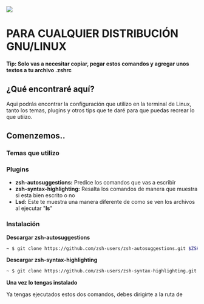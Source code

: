 </div>
<img src="https://github.com/XUnix-Corp/Projects/blob/master/HBlanqueto/Images/WAllpaper%20Zone1.png" align="center" align="center">
<br>

# PARA CUALQUIER DISTRIBUCIÓN GNU/LINUX
#### Tip: Solo vas a necesitar copiar, pegar estos comandos y agregar unos textos a tu archivo .zshrc

## ¿Qué encontraré aquí?
Aqui podrás encontrar la configuración que utilizo en la terminal de Linux, tanto los temas, plugins y otros tips que te daré para que puedas recrear lo que utiizo.

## Comenzemos..

### Temas que utilizo

### Plugins

- **zsh-autosuggestions:** Predice los comandos que vas a escribir
- **zsh-syntax-highlighting:** Resalta los comandos de manera que muestra si esta bien escrito o no
- **Lsd:** Este te muestra una manera diferente de como se ven los archivos al ejecutar "**ls**"

### Instalación

**Descargar zsh-autosuggestions**
```bash
~ $ git clone https://github.com/zsh-users/zsh-autosuggestions.git $ZSH_CUSTOM/plugins/zsh-autosuggestions
```
**Descargar zsh-syntax-highlighting**
```bash
~ $ git clone https://github.com/zsh-users/zsh-syntax-highlighting.git $ZSH_CUSTOM/plugins/zsh-syntax-highlighting
```

**Una vez lo tengas instalado**

Ya tengas ejecutados estos dos comandos, debes dirigirte a la ruta de









